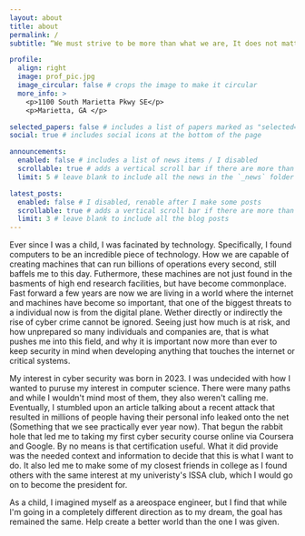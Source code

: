 ```yaml
---
layout: about
title: about
permalink: /
subtitle: “We must strive to be more than what we are, It does not matter that we will never reach our ultimate goal. The effort yields its own rewards.” - Data, Star Trek TNG  # “The Offspring”

profile:
  align: right
  image: prof_pic.jpg
  image_circular: false # crops the image to make it circular
  more_info: >
    <p>1100 South Marietta Pkwy SE</p>
    <p>Marietta, GA </p>

selected_papers: false # includes a list of papers marked as "selected={true}" / I disabled
social: true # includes social icons at the bottom of the page

announcements:
  enabled: false # includes a list of news items / I disabled
  scrollable: true # adds a vertical scroll bar if there are more than 3 news items
  limit: 5 # leave blank to include all the news in the `_news` folder

latest_posts:
  enabled: false # I disabled, renable after I make some posts
  scrollable: true # adds a vertical scroll bar if there are more than 3 new posts items
  limit: 3 # leave blank to include all the blog posts
---
```

Ever since I was a child, I was facinated by technology. Specifically, I found computers to be an incredible piece of technology. How we are capable of creating machines that can run billions of operations every second, still baffels me to this day. Futhermore, these machines are not just found in the basments of high end research facilities, but have become commonplace. Fast forward a few years are now we are living in a world where the internet and machines have become so important, that one of the biggest threats to a individual now is from the digital plane. Wether directly or indirectly the rise of cyber crime cannot be ignored. Seeing just how much is at risk, and how unprepared so many individuals and companies are, that is what pushes me into this field, and why it is important now more than ever to keep security in mind when developing anything that touches the internet or critical systems.

My interest in cyber security was born in 2023. I was undecided with how I wanted to puruse my interest in computer science. There were many paths and while I wouldn't mind most of them, they also weren't calling me. Eventually, I stumbled upon an article talking about a recent attack that resulted in millions of people having their personal info leaked onto the net (Something that we see practically ever year now). That begun the rabbit hole that led me to taking my first cyber security course online via Coursera and Google. By no means is that certification useful. What it did provide was the needed context and information to decide that this is what I want to do. It also led me to make some of my closest friends in college as I found others with the same interest at my univeristy's ISSA club, which I would go on to become the president for.

As a child, I imagined myself as a areospace engineer, but I find that while I'm going in a completely different direction as to my dream, the goal has remained the same. Help create a better world than the one I was given.


